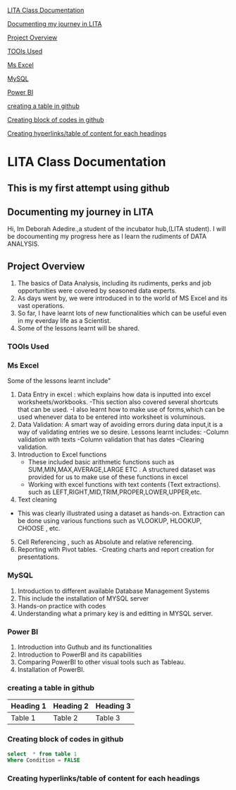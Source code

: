 
 [LITA Class Documentation](#lita-class-documentation)
 
 [Documenting my journey in LITA](#documenting-my-journey-in-lita)
 
 [Project Overview](#project-overview)
 
 [TOOls Used](#tools-used)
 
 [Ms Excel](#ms-excel)
 
 [MySQL](#mysql)
 
 [Power BI](#power-bi)
 
 [creating a table in github](#creating-a-table-in-github)
 
 [Creating block of codes in github](#creating-block-of-codes-in-github)
 
 [Creating hyperlinks/table of content for each headings](#creating-hyperlinks/table-of-content-for-each-headings)
 

# LITA Class Documentation
This is my first attempt using github
---
##  Documenting my journey in LITA
Hi, Im Deborah Adedire.,a student of the incubator hub,(LITA student).
I will be docoumenting my progress here as I learn the rudiments of DATA ANALYSIS.

##  Project Overview
1. The basics of Data Analysis, including its rudiments, perks and job opportunities were covered by seasoned data experts.
2. As days went by, we were introduced in to the world of MS Excel and its vast operations.
3. So far, I have learnt lots of new functionalities which can be useful even in my everday life as a Scientist.
4. Some of the lessons learnt will be shared.

###  TOOls Used
###  Ms Excel
Some of the lessons learnt include"
1. Data Entry in excel : which explains how data is inputted into excel worksheets/workbooks.
   -This section also covered several shortcuts that can be used.
   -I also learnt how to make use of forms,which can be used whenever data to be entered into worksheet is voluminous.
2. Data Validation: A smart way of avoiding errors during data input,it is a way of validating entries we so desire.
Lessons learnt includes:
   -Column validation with texts
   -Column validation that has dates 
   -Clearing validation.
3. Introduction to Excel functions 
   - These included basic arithmetic functions such as SUM,MIN,MAX,AVERAGE,LARGE ETC . A structured dataset was provided for us to make use of these functions in excel
   - Working with excel functions with text contents (Text extractions). such as LEFT,RIGHT,MID,TRIM,PROPER,LOWER,UPPER,etc.
4.  Text cleaning 
   -   This was clearly illustrated using a dataset as hands-on. Extraction can be done using various functions such as VLOOKUP, HLOOKUP, CHOOSE , etc.
5.   Cell Referencing , such as Absolute and relative referencing.
6.   Reporting with Pivot tables.
      -Creating charts and report creation for presentations.

### MySQL
  1. Introduction to different available Database Management Systems
  2. This include the installation of MYSQL server
  3. Hands-on practice with codes
  4. Understanding what a primary key is  and editting in MYSQL server.

### Power BI
 1.   Introduction into Guthub and its functionalities
 2.   Introduction to PowerBI and its capabilities
 3.   Comparing PowerBI to other visual tools such as Tableau.
 4.   Installation of PowerBI.

  
### creating a table in github
|Heading 1|Heading 2|Heading 3|
|---------|---------|---------|
|Table 1|Table 2|Table 3|


### Creating block of codes in github

```SQL
select  * from table 1
Where Condition = FALSE
```
  
### Creating hyperlinks/table of content for each headings

   



